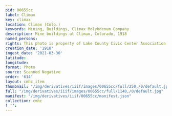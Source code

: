 ```yaml
---
pid: 00655cc
label: Climax
key: climax
location: Climax (Colo.)
keywords: Mining, Buildings, Climax Molybdenum Company
description: Mine buildings at Climax, Colorado, 1918
named_persons: 
rights: This photo is property of Lake County Civic Center Association.
creation_date: '1918'
ingest_date: '2021-03-30'
latitude: 
longitude: 
format: Photo
source: Scanned Negative
order: '614'
layout: cmhc_item
thumbnail: "/img/derivatives/iiif/images/00655cc/full/250,/0/default.jpg"
full: "/img/derivatives/iiif/images/00655cc/full/1140,/0/default.jpg"
manifest: "/img/derivatives/iiif/00655cc/manifest.json"
collection: cmhc
! '': 
---
```

